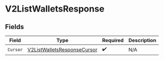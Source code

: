 # V2ListWalletsResponse


## Fields

| Field                                                                             | Type                                                                              | Required                                                                          | Description                                                                       |
| --------------------------------------------------------------------------------- | --------------------------------------------------------------------------------- | --------------------------------------------------------------------------------- | --------------------------------------------------------------------------------- |
| `Cursor`                                                                          | [V2ListWalletsResponseCursor](../../models/shared/v2listwalletsresponsecursor.md) | :heavy_check_mark:                                                                | N/A                                                                               |